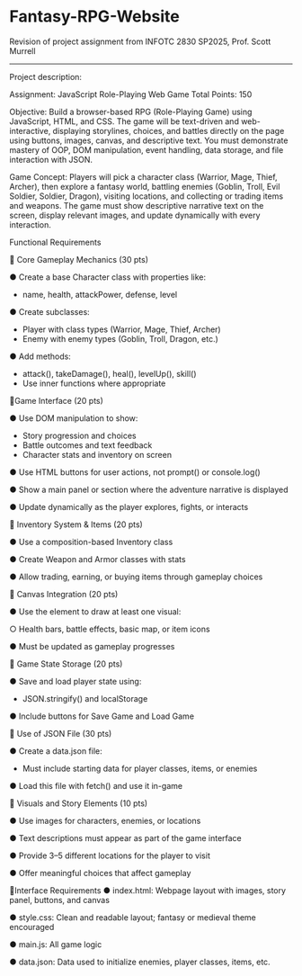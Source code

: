 # Fantasy-RPG-Website
Revision of project assignment from INFOTC 2830
SP2025, Prof. Scott Murrell

____________________________________

Project description:

Assignment: JavaScript Role-Playing Web Game
Total Points: 150




Objective:
Build a browser-based RPG (Role-Playing Game) using JavaScript, HTML, and CSS. The game will be text-driven and web-interactive, displaying storylines, choices, and battles directly on the page using buttons, images, canvas, and descriptive text. You must demonstrate mastery of OOP, DOM manipulation, event handling, data storage, and file interaction with JSON.


Game Concept:
Players will pick a character class (Warrior, Mage, Thief, Archer), then explore a fantasy world, battling enemies (Goblin, Troll, Evil Soldier, Soldier, Dragon), visiting locations, and collecting or trading items and weapons. The game must show descriptive narrative text on the screen, display relevant images, and update dynamically with every interaction.


Functional Requirements

🔹 Core Gameplay Mechanics (30 pts)

●	 Create a base Character class with properties like:
  -	 name, health, attackPower, defense, level

●	Create subclasses:
- Player with class types (Warrior, Mage, Thief, Archer)
-	Enemy with enemy types (Goblin, Troll, Dragon, etc.)

●	Add methods:

 - attack(), takeDamage(), heal(), levelUp(), skill()
 - Use inner functions where appropriate


🔹Game Interface (20 pts)

●	Use DOM manipulation to show:
 - Story progression and choices
 -	Battle outcomes and text feedback
 -	Character stats and inventory on screen

●	Use HTML buttons for user actions, not prompt() or console.log()

●	Show a main panel or section where the adventure narrative is displayed

●	Update dynamically as the player explores, fights, or interacts


🔹 Inventory System & Items (20 pts)

●	Use a composition-based Inventory class

●	Create Weapon and Armor classes with stats

●	Allow trading, earning, or buying items through gameplay choices


🔹 Canvas Integration (20 pts)

●	Use the <canvas> element to draw at least one visual:

○	Health bars, battle effects, basic map, or item icons

●	Must be updated as gameplay progresses


🔹 Game State Storage (20 pts)

●	Save and load player state using:
 - JSON.stringify() and localStorage

●	Include buttons for Save Game and Load Game


🔹 Use of JSON File (30 pts)

●	Create a data.json file:
  - Must include starting data for player classes, items, or enemies

●	Load this file with fetch() and use it in-game


🔹 Visuals and Story Elements (10 pts)

●	Use images for characters, enemies, or locations

●	Text descriptions must appear as part of the game interface

●	Provide 3–5 different locations for the player to visit

●	Offer meaningful choices that affect gameplay




🔹Interface Requirements
●	index.html: Webpage layout with images, story panel, buttons, and canvas

●	style.css: Clean and readable layout; fantasy or medieval theme encouraged

●	main.js: All game logic

●	data.json: Data used to initialize enemies, player classes, items, etc.


